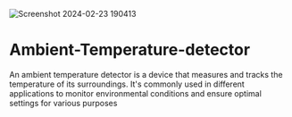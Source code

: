![Screenshot 2024-02-23 190413](https://github.com/Keerthisenthil09/Ambient-Temperature-detector/assets/160568193/8a76602e-085a-4511-ba06-8c53d89c35f3)
# Ambient-Temperature-detector
An ambient temperature detector is a device that measures and tracks the temperature of its surroundings. It's commonly used in different applications to monitor environmental conditions and ensure optimal settings for various purposes
